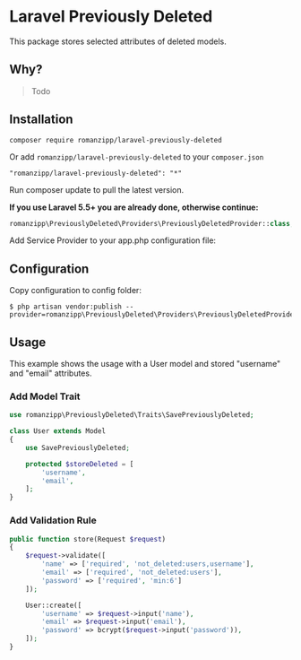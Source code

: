 # Laravel Previously Deleted

This package stores selected attributes of deleted models.

## Why?

> Todo

## Installation

```
composer require romanzipp/laravel-previously-deleted
```

Or add `romanzipp/laravel-previously-deleted` to your `composer.json`

```
"romanzipp/laravel-previously-deleted": "*"
```

Run composer update to pull the latest version.

**If you use Laravel 5.5+ you are already done, otherwise continue:**

```php
romanzipp\PreviouslyDeleted\Providers\PreviouslyDeletedProvider::class,
```

Add Service Provider to your app.php configuration file:

## Configuration

Copy configuration to config folder:

```
$ php artisan vendor:publish --provider=romanzipp\PreviouslyDeleted\Providers\PreviouslyDeletedProvider
```

## Usage

This example shows the usage with a User model and stored "username" and "email" attributes.

### Add Model Trait

```php
use romanzipp\PreviouslyDeleted\Traits\SavePreviouslyDeleted;

class User extends Model
{
    use SavePreviouslyDeleted;

    protected $storeDeleted = [
        'username',
        'email',
    ];
}
```

### Add Validation Rule

```php
public function store(Request $request)
{
    $request->validate([
        'name' => ['required', 'not_deleted:users,username'],
        'email' => ['required', 'not_deleted:users'],
        'password' => ['required', 'min:6']
    ]);

    User::create([
        'username' => $request->input('name'),
        'email' => $request->input('email'),
        'password' => bcrypt($request->input('password')),
    ]);
}
```
